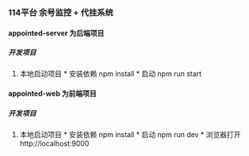 ### 114平台 余号监控 + 代挂系统

#### appointed-server 为后端项目
##### 开发项目 
  1. 本地启动项目
    * 安装依赖 npm install
    * 启动 npm run start

#### appointed-web 为前端项目

##### 开发项目 
  1. 本地启动项目
    * 安装依赖 npm install
    * 启动 npm run dev
    * 浏览器打开 http://localhost:9000
